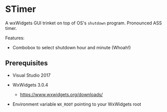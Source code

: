 # STimer

A wxWidgets GUI trinket on top of OS's `shutdown` program. Pronounced ASS timer.

Features:

- Combobox to select shutdown hour and minute (Whoah!)

## Prerequisites

- Visual Studio 2017
- WxWidgets 3.0.4
  - https://www.wxwidgets.org/downloads/

- Environment variable `WX_ROOT` pointing to your WxWidgets root